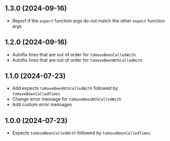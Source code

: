 ## 1.3.0 (2024-09-16)

- Report if the `expect` function args do not match the other `expect` function args

## 1.2.0 (2024-09-16)

- Autofix lines that are out of order for `toHaveBeenCalledWith`
- Autofix lines that are out of order for `toHaveBeenNthCalledWith`

## 1.1.0 (2024-07-23)

- Add expects `toHaveBeenNthCalledWith` followed by `toHaveBeenCalledTimes`
- Change error message for `toHaveBeenNthCalledWith`
- Add custom error messages

## 1.0.0 (2024-07-23)

- Expects `toHaveBeenCalledWith` followed by `toHaveBeenCalledTimes`
